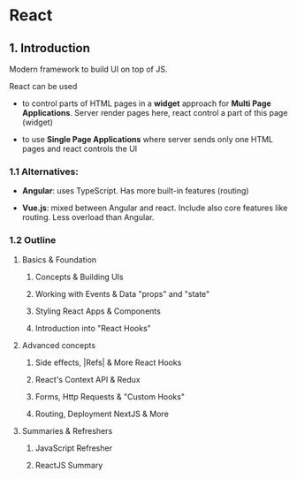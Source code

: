 # React

## 1. Introduction

Modern framework to build UI on top of JS.

React can be used 

- to control parts of HTML pages in a **widget** approach for **Multi Page Applications**. Server render pages here, react control a part of this page (widget)

- to use **Single Page Applications** where server sends only one HTML pages and react controls the UI

### 1.1 Alternatives:

- **Angular**: uses TypeScript. Has more built-in features (routing)

- **Vue.js**: mixed between Angular and react. Include also core features like routing. Less overload than Angular.


### 1.2 Outline

1. Basics & Foundation
    
    1. Concepts & Building UIs

    1. Working with Events & Data "props" and "state"

    1. Styling React Apps & Components

    1. Introduction into "React Hooks"

1. Advanced concepts
    
    1. Side effects, |Refs| & More React Hooks

    1. React's Context API & Redux

    1. Forms, Http Requests & "Custom Hooks"

    1. Routing, Deployment NextJS & More

1. Summaries & Refreshers

    1. JavaScript Refresher

    1. ReactJS Summary